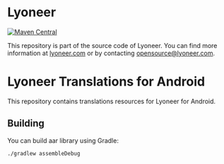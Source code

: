 # Lyoneer

[![Maven Central](https://maven-badges.herokuapp.com/maven-central/com.lyoneer/lyoneertranslations/badge.svg)](https://maven-badges.herokuapp.com/maven-central/com.lyoneer/lyoneertranslations)

This repository is part of the source code of Lyoneer. You can find more information at [lyoneer.com](https://lyoneer.com) or by contacting opensource@lyoneer.com.

# Lyoneer Translations for Android

This repository contains translations resources for Lyoneer for Android.

## Building

You can build aar library using Gradle:

```
./gradlew assembleDebug
```
 
